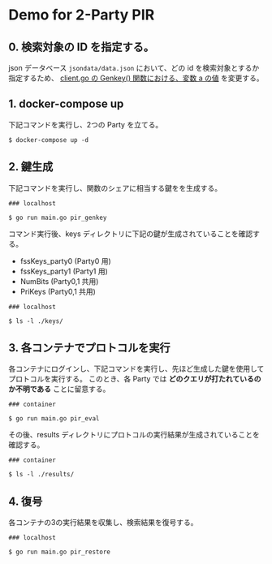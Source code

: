 # Demo for 2-Party PIR

## 0. 検索対象の ID を指定する。

json データベース `jsondata/data.json` において、どの id を検索対象とするか指定するため、
[client.go の Genkey() 関数における、変数 a の値](https://github.com/fieldflat/fss-pir/blob/main/src/pir/client.go#L514) を変更する。

## 1. docker-compose up

下記コマンドを実行し、2つの Party を立てる。

```
$ docker-compose up -d
```

## 2. 鍵生成

下記コマンドを実行し、関数のシェアに相当する鍵をを生成する。

```
### localhost

$ go run main.go pir_genkey
```

コマンド実行後、keys ディレクトリに下記の鍵が生成されていることを確認する。

- fssKeys_party0 (Party0 用)
- fssKeys_party1 (Party1 用)
- NumBits (Party0,1 共用)
- PriKeys (Party0,1 共用)

```
### localhost

$ ls -l ./keys/
```

## 3. 各コンテナでプロトコルを実行

各コンテナにログインし、下記コマンドを実行し、先ほど生成した鍵を使用してプロトコルを実行する。
このとき、各 Party では **どのクエリが打たれているのか不明である** ことに留意する。

```
### container

$ go run main.go pir_eval
```

その後、results ディレクトリにプロトコルの実行結果が生成されていることを確認する。

```
### container

$ ls -l ./results/
```

## 4. 復号

各コンテナの3の実行結果を収集し、検索結果を復号する。

```
### localhost

$ go run main.go pir_restore
```